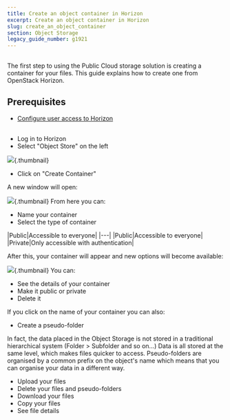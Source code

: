 ```yaml
---
title: Create an object container in Horizon
excerpt: Create an object container in Horizon
slug: create_an_object_container
section: Object Storage
legacy_guide_number: g1921
---
```



## 
The first step to using the Public Cloud storage solution is creating a container for your files. 
This guide explains how to create one from OpenStack Horizon.


## Prerequisites

- [Configure user access to Horizon](https://docs.ovh.com/gb/en/public-cloud/configure_user_access_to_horizon/)




## 

- Log in to Horizon
- Select "Object Store" on the left



![](images/img_2935.jpg){.thumbnail}

- Click on "Create Container"


A new window will open:

![](images/img_2937.jpg){.thumbnail}
From here you can:

- Name your container
- Select the type of container

|Public|Accessible to everyone|
|---|
|Public|Accessible to everyone|
|Private|Only accessible with authentication|


After this, your container will appear and new options will become available:

![](images/img_2938.jpg){.thumbnail}
You can:

- See the details of your container
- Make it public or private
- Delete it 


If you click on the name of your container you can also:

- Create a pseudo-folder


In fact, the data placed in the Object Storage is not stored in a traditional hierarchical system (Folder > Subfolder and so on...)
Data is all stored at the same level, which makes files quicker to access.
Pseudo-folders are organised by a common prefix on the object's name which means that you can organise your data in a different way.

- Upload your files
- Delete your files and pseudo-folders
- Download your files
- Copy your files
- See file details




## 
 

